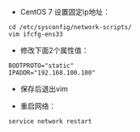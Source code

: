 - CentOS 7 设置固定ip地址：
```
cd /etc/sysconfig/network-scripts/
vim ifcfg-ens33
```
- 修改下面2个属性值：
```
BOOTPROTO="static"
IPADDR="192.168.100.100"
```
- 保存后退出vim

- 重启网络：
```
service network restart
```
